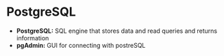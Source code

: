 # PostgreSQL
- **PostgreSQL:** SQL engine that stores data and read queries and returns information
- **pgAdmin:** GUI for connecting with postreSQL